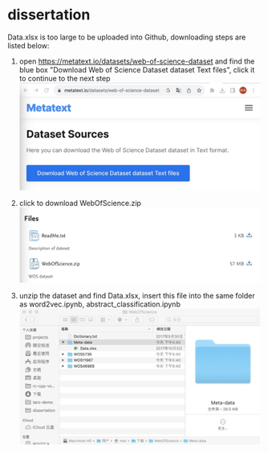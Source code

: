 # dissertation

Data.xlsx is too large to be uploaded into Github, downloading steps are listed below:

1. open https://metatext.io/datasets/web-of-science-dataset and find the blue box "Download Web of Science Dataset dataset Text files", click it to continue to the next step
![image](https://github.com/shiwanhe/dissertation/blob/main/dataset.jpg)

2. click to download WebOfScience.zip
![image](https://github.com/shiwanhe/dissertation/blob/main/download_dataset_step1.jpg)

3. unzip the dataset and find Data.xlsx, insert this file into the same folder as word2vec.ipynb, abstract_classification.ipynb
![image](https://github.com/shiwanhe/dissertation/blob/main/download_large_dataset_step2.jpg)

